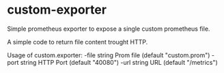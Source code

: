 # custom-exporter
Simple prometheus exporter to expose a single custom prometheus file.

A simple code to return file content trought HTTP.

Usage of custom.exporter:
  -file string
        Prom file (default "custom.prom")
  -port string
        HTTP Port (default "40080")
  -url string
        URL (default "/metrics")
